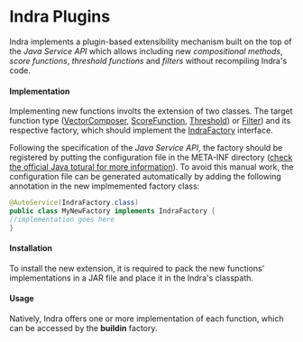 # Indra Plugins

Indra implements a plugin-based extensibility mechanism built on the top of the *Java Service API*
which allows including new *compositional methods*, *score functions*, *threshold functions* and *filters* without
recompiling Indra's code.

#### Implementation

Implementing new functions involts the extension of two classes. The target function type
([VectorComposer](src/main/java/org/lambda3/indra/entity/composition/VectorComposer),
[ScoreFunction](src/main/java/org/lambda3/indra/entity/relatedness/ScoreFunction),
[Threshold](src/main/java/org/lambda3/indra/entity/composition/VectorComposer)) or
[Filter](src/main/java/org/lambda3/indra/entity/filter/Filter)) and its respective factory,
which should implement the [IndraFactory](src/main/java/org/lambda3/indra/factory/IndraFactory) interface.

Following the specification of the *Java Service API*, the factory should be registered by
putting the configuration file in the META-INF directory ([check the official Java totural for more information](https://docs.oracle.com/javase/tutorial/ext/basics/spi.html)).
To avoid this manual work, the configuration file can be generated automatically by adding the following annotation
in the new implmemented factory class:

```java
@AutoService(IndraFactory.class)
public class MyNewFactory implements IndraFactory {
//implementation goes here
}
```


#### Installation

To install the new extension, it is required to pack the new functions' implementations in a JAR file and place it in
the Indra's classpath.

#### Usage


Natively, Indra offers one or more implementation of each function, which can be accessed
by the **buildin** factory.








